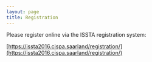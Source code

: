 ```yaml
---
layout: page
title: Registration
---
```


Please register online via the ISSTA registration system:

[https://issta2016.cispa.saarland/registration/](https://issta2016.cispa.saarland/registration/)
